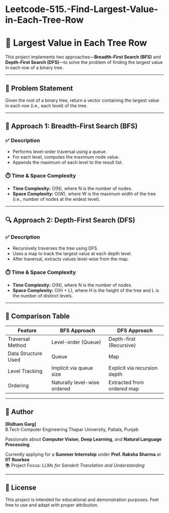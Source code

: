 # Leetcode-515.-Find-Largest-Value-in-Each-Tree-Row

# 🌳 Largest Value in Each Tree Row

This project implements two approaches—**Breadth-First Search (BFS)** and **Depth-First Search (DFS)**—to solve the problem of finding the largest value in each row of a binary tree.

---

## 🧩 Problem Statement

Given the root of a binary tree, return a vector containing the largest value in each row (i.e., each level) of the tree.

---

## 🚀 Approach 1: Breadth-First Search (BFS)

### ✅ Description
- Performs level-order traversal using a queue.
- For each level, computes the maximum node value.
- Appends the maximum of each level to the result list.

### ⏱️ Time & Space Complexity
- **Time Complexity:** O(N), where N is the number of nodes.
- **Space Complexity:** O(W), where W is the maximum width of the tree (i.e., number of nodes at the widest level).

---

## 🔍 Approach 2: Depth-First Search (DFS)

### ✅ Description
- Recursively traverses the tree using DFS.
- Uses a map to track the largest value at each depth level.
- After traversal, extracts values level-wise from the map.

### ⏱️ Time & Space Complexity
- **Time Complexity:** O(N), where N is the number of nodes.
- **Space Complexity:** O(H + L), where H is the height of the tree and L is the number of distinct levels.

---

## 🔄 Comparison Table

| Feature              | BFS Approach                  | DFS Approach                       |
|----------------------|-------------------------------|------------------------------------|
| Traversal Method     | Level-order (Queue)           | Depth-first (Recursive)            |
| Data Structure Used  | Queue                         | Map                                |
| Level Tracking       | Implicit via queue size       | Explicit via recursion depth       |
| Ordering             | Naturally level-wise ordered  | Extracted from ordered map         |

---

## 👤 Author

**[Ridham Garg]**  
B.Tech Computer Engineering 
Thapar University, Patiala, Punjab  

Passionate about **Computer Vision**, **Deep Learning**, and **Natural Language Processing**.

Currently applying for a **Summer Internship** under **Prof. Raksha Sharma** at **IIT Roorkee**  
📚 Project Focus: *LLMs for Sanskrit Translation and Understanding*

---

## 📄 License

This project is intended for educational and demonstration purposes. Feel free to use and adapt with proper attribution.
